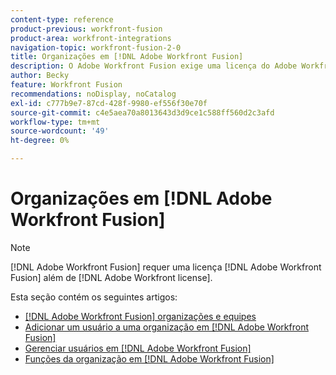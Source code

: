 ```yaml
---
content-type: reference
product-previous: workfront-fusion
product-area: workfront-integrations
navigation-topic: workfront-fusion-2-0
title: Organizações em [!DNL Adobe Workfront Fusion]
description: O Adobe Workfront Fusion exige uma licença do Adobe Workfront Fusion, além de uma licença do Adobe Workfront.
author: Becky
feature: Workfront Fusion
recommendations: noDisplay, noCatalog
exl-id: c777b9e7-87cd-428f-9980-ef556f30e70f
source-git-commit: c4e5aea70a8013643d3d9ce1c588ff560d2c3afd
workflow-type: tm+mt
source-wordcount: '49'
ht-degree: 0%

---
```


# Organizações em [!DNL Adobe Workfront Fusion]

>[!NOTE]
>
>[!DNL Adobe Workfront Fusion] requer uma licença [!DNL Adobe Workfront Fusion] além de [!DNL Adobe Workfront license].

Esta seção contém os seguintes artigos:

* [[!DNL Adobe Workfront Fusion] organizações e equipes](../../workfront-fusion/organizations/organizations-and-teams.md)
* [Adicionar um usuário a uma organização em [!DNL Adobe Workfront Fusion]](../../workfront-fusion/organizations/add-user-to-an-organization.md)
* [Gerenciar usuários em  [!DNL Adobe Workfront Fusion]](../../workfront-fusion/organizations/manage-fusion-users.md)
* [Funções da organização em  [!DNL Adobe Workfront Fusion]](../../workfront-fusion/organizations/organization-roles.md)
